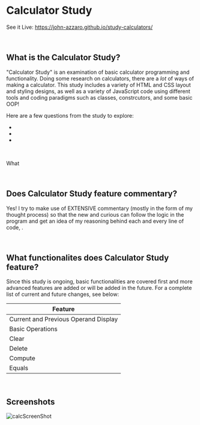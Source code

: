 # Calculator Study
See it Live: https://john-azzaro.github.io/study-calculators/

<br>

## What is the Calculator Study?
"Calculator Study" is an examination of basic calculator programming and functionality.  Doing some research on calculators, there are a *lot* of ways of making a calculator.  This study includes a variety of HTML and CSS layout and styling designs, as well as a variety of JavaScript code using different tools and coding paradigms such as classes, constrcutors, and some basic OOP!

Here are a few questions from the study to explore:

* [](#)
* [](#)
* [](#)

<br>

What 





<br>

## Does Calculator Study feature commentary?
Yes!  I try to make use of EXTENSIVE commentary (mostly in the form of my thought process) so that the new and curious can follow the logic in the program and get an idea of my reasoning behind each and every line of code, . 

<br>

## What functionalites does Calculator Study feature?
Since this study is ongoing, basic functionalities are covered first and more advanced features are added or will be added in the future.  For a complete list of current and future changes, see below:


| Feature                                  | 
| ---------------------------------------- |
| Current and Previous Operand Display     | 
| Basic Operations                         |   
| Clear                                    |   
| Delete                                   |    
| Compute                                  |   
| Equals                                   |   

<br>

## Screenshots

![calcScreenShot](https://user-images.githubusercontent.com/37447586/60772122-89e4cf80-a0a6-11e9-92e0-432788b4a50f.png)

